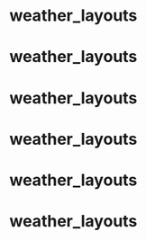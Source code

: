 # weather_layouts
# weather_layouts
# weather_layouts
# weather_layouts
# weather_layouts
# weather_layouts
